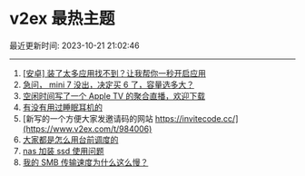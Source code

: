 # v2ex 最热主题

最近更新时间: 2023-10-21 21:02:46

--- 
1. [[安卓] 装了太多应用找不到？让我帮你一秒开启应用](https://www.v2ex.com/t/983972) 
2. [急问， mini 7 没出，决定买 6 了，容量选多大？](https://www.v2ex.com/t/983973) 
3. [空闲时间写了一个 Apple TV 的聚合直播，欢迎下载](https://www.v2ex.com/t/984001) 
4. [有没有用过睡眠耳机的](https://www.v2ex.com/t/983996) 
5. [新写的一个方便大家发邀请码的网站 https://invitecode.cc/](https://www.v2ex.com/t/984006) 
6. [大家都是怎么用台前调度的](https://www.v2ex.com/t/984025) 
7. [nas 加装 ssd 使用问题](https://www.v2ex.com/t/983977) 
8. [我的 SMB 传输速度为什么这么慢？](https://www.v2ex.com/t/983981) 
